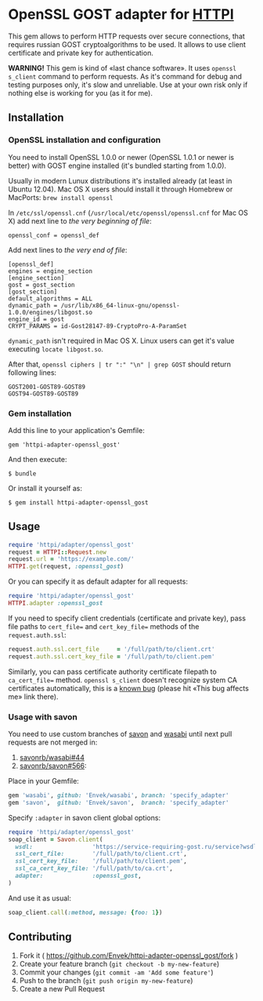 OpenSSL GOST adapter for [HTTPI]
================================

This gem allows to perform HTTP requests over secure connections, that requires russian GOST cryptoalgorithms to be used.
It allows to use client certificate and private key for authentication.

**WARNING!** This gem is kind of «last chance software». It uses `openssl s_client` command to perform requests.
As it's command for debug and testing purposes only, it's slow and unreliable. Use at your own risk only if nothing else is working for you (as it for me).

## Installation

### OpenSSL installation and configuration

You need to install OpenSSL 1.0.0 or newer (OpenSSL 1.0.1 or newer is better) with GOST engine installed (it's bundled starting from 1.0.0).

Usually in modern Lunux distributions it's installed already (at least in Ubuntu 12.04).
Mac OS X users should install it through Homebrew or MacPorts: `brew install openssl`

In `/etc/ssl/openssl.cnf` (`/usr/local/etc/openssl/openssl.cnf` for Mac OS X) add next line to _the very beginning of file_:

    openssl_conf = openssl_def

Add next lines to _the very end of file_:

    [openssl_def]
    engines = engine_section
    [engine_section]
    gost = gost_section
    [gost_section]
    default_algorithms = ALL
    dynamic_path = /usr/lib/x86_64-linux-gnu/openssl-1.0.0/engines/libgost.so
    engine_id = gost
    CRYPT_PARAMS = id-Gost28147-89-CryptoPro-A-ParamSet

`dynamic_path` isn't required in Mac OS X. Linux users can get it's value executing `locate libgost.so`.

After that, `openssl ciphers | tr ":" "\n" | grep GOST` should return following lines:

    GOST2001-GOST89-GOST89
    GOST94-GOST89-GOST89

### Gem installation

Add this line to your application's Gemfile:

    gem 'httpi-adapter-openssl_gost'

And then execute:

    $ bundle

Or install it yourself as:

    $ gem install httpi-adapter-openssl_gost

## Usage

```ruby
require 'httpi/adapter/openssl_gost'
request = HTTPI::Request.new
request.url = 'https://example.com/'
HTTPI.get(request, :openssl_gost)
```

Or you can specify it as default adapter for all requests:

```ruby
require 'httpi/adapter/openssl_gost'
HTTPI.adapter :openssl_gost
```

If you need to specify client credentials (certificate and private key),
pass file paths to `cert_file=` and `cert_key_file=` methods of the `request.auth.ssl`:

```ruby
request.auth.ssl.cert_file     = '/full/path/to/client.crt'
request.auth.ssl.cert_key_file = '/full/path/to/client.pem'
```

Similarly, you can pass certificate authority certificate filepath to `ca_cert_file=` method. `openssl s_client` doesn't recognize system CA certificates automatically, this is a [known bug](https://bugs.launchpad.net/ubuntu/+source/openssl/+bug/396818) (please hit «This bug affects me» link there).

### Usage with savon

You need to use custom branches of [savon] and [wasabi] until next pull requests are not merged in:
 1. [savonrb/wasabi#44](https://github.com/savonrb/wasabi/issues/44)
 2. [savonrb/savon#566](https://github.com/savonrb/savon/pull/566):

Place in your Gemfile:

```ruby
gem 'wasabi', github: 'Envek/wasabi', branch: 'specify_adapter'
gem 'savon',  github: 'Envek/savon',  branch: 'specify_adapter'
```

Specify `:adapter` in savon client global options:

```ruby
require 'httpi/adapter/openssl_gost'
soap_client = Savon.client(
  wsdl:                 'https://service-requiring-gost.ru/service?wsdl',
  ssl_cert_file:        '/full/path/to/client.crt',
  ssl_cert_key_file:    '/full/path/to/client.pem',
  ssl_ca_cert_key_file: '/full/path/to/ca.crt',
  adapter:              :openssl_gost,
)
```

And use it as usual:

```ruby
soap_client.call(:method, message: {foo: 1})
```

## Contributing

1. Fork it ( https://github.com/Envek/httpi-adapter-openssl_gost/fork )
2. Create your feature branch (`git checkout -b my-new-feature`)
3. Commit your changes (`git commit -am 'Add some feature'`)
4. Push to the branch (`git push origin my-new-feature`)
5. Create a new Pull Request

[HTTPI]:  https://github.com/savonrb/httpi
[savon]:  https://github.com/savonrb/savon
[wasabi]: https://github.com/savonrb/wasabi
